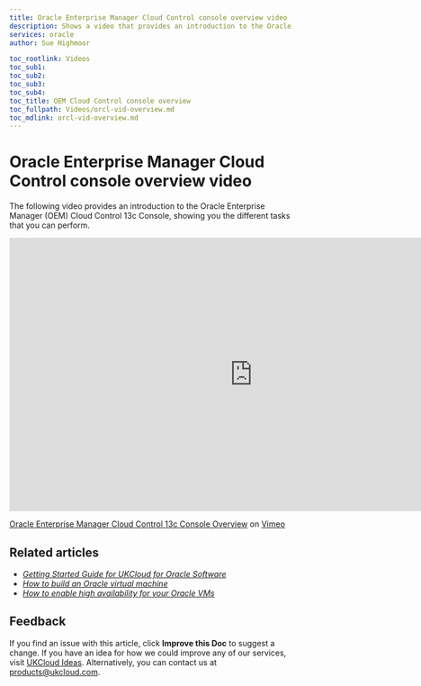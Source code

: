 ```yaml
---
title: Oracle Enterprise Manager Cloud Control console overview video | UKCloud Ltd
description: Shows a video that provides an introduction to the Oracle Enterprise Manager (OEM) Cloud Control 13c Console
services: oracle
author: Sue Highmoor

toc_rootlink: Videos
toc_sub1: 
toc_sub2:
toc_sub3:
toc_sub4:
toc_title: OEM Cloud Control console overview
toc_fullpath: Videos/orcl-vid-overview.md
toc_mdlink: orcl-vid-overview.md
---
```


# Oracle Enterprise Manager Cloud Control console overview video

The following video provides an introduction to the Oracle Enterprise Manager (OEM) Cloud Control 13c Console, showing you the different tasks that you can perform.

<iframe src="https://player.vimeo.com/video/307495809" width="864" height="486" frameborder="0" webkitallowfullscreen mozallowfullscreen allowfullscreen></iframe>

[Oracle Enterprise Manager Cloud Control 13c Console Overview](https://vimeo.com/307495809) on [Vimeo](https://vimeo.com/ukcloud)

## Related articles

- [*Getting Started Guide for UKCloud for Oracle Software*](orcl-gs.md)
- [*How to build an Oracle virtual machine*](orcl-how-build-vm.md)
- [*How to enable high availability for your Oracle VMs*](orcl-how-enable-ha.md)

## Feedback

If you find an issue with this article, click **Improve this Doc** to suggest a change. If you have an idea for how we could improve any of our services, visit [UKCloud Ideas](https://ideas.ukcloud.com). Alternatively, you can contact us at <products@ukcloud.com>.